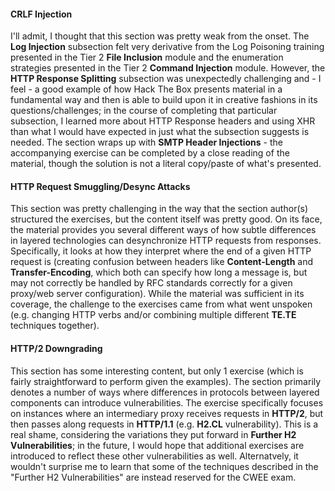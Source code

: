 #### CRLF Injection

I'll admit, I thought that this section was pretty weak from the onset. The **Log Injection** subsection felt very derivative from the Log Poisoning training presented in the Tier 2 **File Inclusion** module and the enumeration strategies presented in the Tier 2 **Command Injection** module. However, the **HTTP Response Splitting** subsection was unexpectedly challenging and - I feel - a good example of how Hack The Box presents material in a fundamental way and then is able to build upon it in creative fashions in its questions/challenges; in the course of completing that particular subsection, I learned more about HTTP Response headers and using XHR than what I would have expected in just what the subsection suggests is needed. The section wraps up with **SMTP Header Injections** - the accompanying exercise can be completed by a close reading of the material, though the solution is not a literal copy/paste of what's presented.

#### HTTP Request Smuggling/Desync Attacks

This section was pretty challenging in the way that the section author(s) structured the exercises, but the content itself was pretty good. On its face, the material provides you several different ways of how subtle differences in layered technologies can desynchronize HTTP requests from responses. Specifically, it looks at how they interpret where the end of a given HTTP request is (creating confusion between headers like **Content-Length** and **Transfer-Encoding**, which both can specify how long a message is, but may not correctly be handled by RFC standards correctly for a given proxy/web server configuration). While the material was sufficient in its coverage, the challenge to the exercises came from what went unspoken (e.g. changing HTTP verbs and/or combining multiple different **TE.TE** techniques together).

#### HTTP/2 Downgrading

This section has some interesting content, but only 1 exercise (which is fairly straightforward to perform given the examples). The section primarily denotes a number of ways where differences in protocols between layered components can introduce vulnerabilities. The exercise specifically focuses on instances where an intermediary proxy receives requests in **HTTP/2**, but then passes along requests in **HTTP/1.1** (e.g. **H2.CL** vulnerability). This is a real shame, considering the variations they put forward in **Further H2 Vulnerabilities**; in the future, I would hope that additional exercises are introduced to reflect these other vulnerabilities as well. Alternatvely, it wouldn't surprise me to learn that some of the techniques described in the "Further H2 Vulnerabilities" are instead reserved for the CWEE exam.